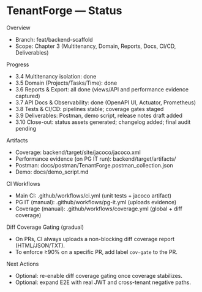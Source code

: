 # TenantForge — Status

Overview
- Branch: feat/backend-scaffold
- Scope: Chapter 3 (Multitenancy, Domain, Reports, Docs, CI/CD, Deliverables)

Progress
- 3.4 Multitenancy isolation: done
- 3.5 Domain (Projects/Tasks/Time): done
- 3.6 Reports & Export: all done (views/API and performance evidence captured)
- 3.7 API Docs & Observability: done (OpenAPI UI, Actuator, Prometheus)
- 3.8 Tests & CI/CD: pipelines stable; coverage gates staged
- 3.9 Deliverables: Postman, demo script, release notes draft added
- 3.10 Close-out: status assets generated; changelog added; final audit pending

Artifacts
- Coverage: backend/target/site/jacoco/jacoco.xml
- Performance evidence (on PG IT run): backend/target/artifacts/
- Postman: docs/postman/TenantForge.postman_collection.json
- Demo: docs/demo_script.md

CI Workflows
- Main CI: .github/workflows/ci.yml (unit tests + jacoco artifact)
- PG IT (manual): .github/workflows/pg-it.yml (uploads evidence)
- Coverage (manual): .github/workflows/coverage.yml (global + diff coverage)

Diff Coverage Gating (gradual)
- On PRs, CI always uploads a non-blocking diff coverage report (HTML/JSON/TXT).
- To enforce ≥90% on a specific PR, add label `cov-gate` to the PR.

Next Actions
- Optional: re-enable diff coverage gating once coverage stabilizes.
- Optional: expand E2E with real JWT and cross-tenant negative paths.
